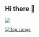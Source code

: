 ## Hi there 👋

<!--
**ALANPANCHENKO/ALANPANCHENKO** is a ✨ _special_ ✨ repository because its `README.md` (this file) appears on your GitHub profile.

Here are some ideas to get you started:

- 🔭 I’m currently working on ...
- 🌱 I’m currently learning ...
- 👯 I’m looking to collaborate on ...
- 🤔 I’m looking for help with ...
- 💬 Ask me about ...
- 📫 How to reach me: ...
- 😄 Pronouns: ...
- ⚡ Fun fact: ...
-->
![](https://komarev.com/ghpvc/?username=ALANPANCHENKO)

[![Top Langs](https://github-readme-stats.vercel.app/api/top-langs/?username=ALANPANCHENKO&layout=compact)](https://github.com/anuraghazra/github-readme-stats)
